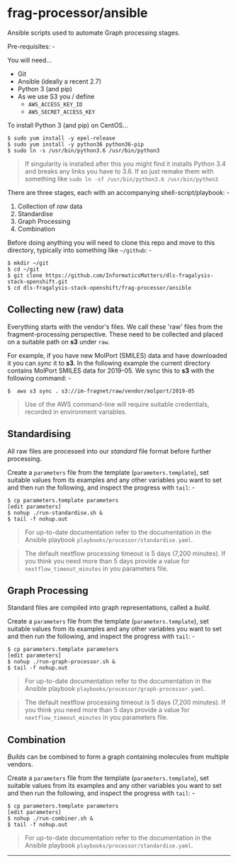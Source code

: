 # frag-processor/ansible
Ansible scripts used to automate Graph processing stages. 

Pre-requisites: -

You will need...

-   Git
-   Ansible (ideally a recent 2.7)
-   Python 3 (and pip)
-   As we use S3 you / define
    -   `AWS_ACCESS_KEY_ID`
    -   `AWS_SECRET_ACCESS_KEY`
 
To install Python 3 (and pip) on CentOS...

    $ sudo yum install -y epel-release
    $ sudo yum install -y python36 python36-pip
    $ sudo ln -s /usr/bin/python3.6 /usr/bin/python3

>   If singularity is installed after this you might find it installs
    Python 3.4 and breaks any links you have to 3.6. If so just remake them
    with something like `sudo ln -sf /usr/bin/python3.6 /usr/bin/python3`
    
There are three stages, each with an accompanying shell-script/playbook: -

1.  Collection of _raw_ data
1.  Standardise
1.  Graph Processing
1.  Combination

Before doing anything you will need to clone this repo and move to this
directory, typically into something like `~/github`: -

    $ mkdir ~/git
    $ cd ~/git
    $ git clone https://github.com/InformaticsMatters/dls-fragalysis-stack-openshift.git
    $ cd dls-fragalysis-stack-openshift/frag-processor/ansible

## Collecting new (raw) data
Everything starts with the vendor's files. We call these 'raw' files from the
fragment-processing perspective. These need to be collected and placed on
a suitable path on **s3** under `raw`.

For example, if you have new MolPort (SMILES) data and have downloaded it
you can _sync_ it to **s3**. In the following example the current directory
contains MolPort SMILES data for 2019-05. We sync this to **s3** with the
following command: -

    $  aws s3 sync . s3://im-fragnet/raw/vendor/molport/2019-05
 
>   Use of the AWS command-line will require suitable credentials,
    recorded in environment variables.

## Standardising
All raw files are processed into our _standard_ file format
before further processing.

Create a `parameters` file from the template (`parameters.template`),
set suitable values from its examples and any other variables you want to
set and then run the following, and inspect the progress with
`tail`: -

    $ cp parameters.template parameters
    [edit parameters]
    $ nohup ./run-standardise.sh &
    $ tail -f nohup.out

>   For up-to-date documentation refer to the documentation in the
    Ansible playbook `playbooks/processor/standardise.yaml`.

>   The default nextflow processing timeout is 5 days (7,200 minutes).
    If you think you need more than 5 days provide a value for
    `nextflow_timeout_minutes` in you parameters file.

## Graph Processing
Standard files are compiled into graph representations, called a _build_.

Create a `parameters` file from the template (`parameters.template`),
set suitable values from its examples and any other variables you want to
set and then run the following, and inspect the progress with
`tail`: -

    $ cp parameters.template parameters
    [edit parameters]
    $ nohup ./run-graph-processor.sh &
    $ tail -f nohup.out

>   For up-to-date documentation refer to the documentation in the
    Ansible playbook `playbooks/processor/graph-processor.yaml`.

>   The default nextflow processing timeout is 5 days (7,200 minutes).
    If you think you need more than 5 days provide a value for
    `nextflow_timeout_minutes` in you parameters file.

## Combination
_Builds_ can be combined to form a graph containing molecules
from multiple vendors.

Create a `parameters` file from the template (`parameters.template`),
set suitable values from its examples and any other variables you want to
set and then run the following, and inspect the progress with
`tail`: -

    $ cp parameters.template parameters
    [edit parameters]
    $ nohup ./run-combiner.sh &
    $ tail -f nohup.out

>   For up-to-date documentation refer to the documentation in the
    Ansible playbook `playbooks/processor/standardise.yaml`.

---
 